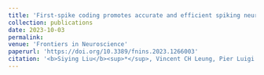 ```yaml
---
title: 'First-spike coding promotes accurate and efficient spiking neural networks for discrete events with rich temporal structures'
collection: publications
date: 2023-10-03
permalink: 
venue: 'Frontiers in Neuroscience'
paperurl: 'https://doi.org/10.3389/fnins.2023.1266003'
citation: '<b>Siying Liu</b><sup>*</sup>, Vincent CH Leung, Pier Luigi Dragotti. (2023). <i>Frontiers in Neuroscience</i>. 17, 1266003.'
---
```


